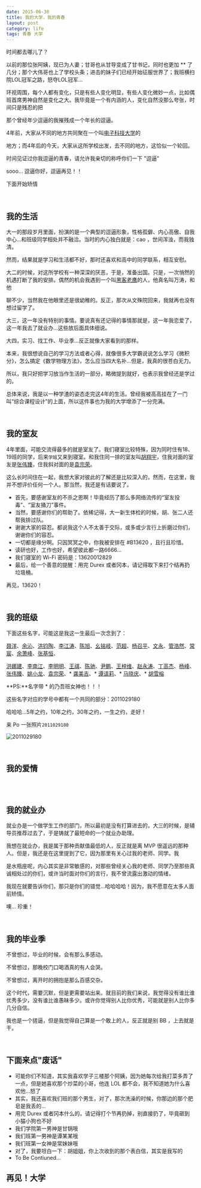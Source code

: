 ```yaml
---
date: 2015-06-30
title: 我的大学，我的青春
layout: post
category: life
tags: 青春 大学
---
```




时间都去哪儿了？

以前的那位张阿姨，现已为人妻；甘哥也从甘导变成了甘书记，同时也更加 ** 了几分；那个大伟哥也上了学校头条；进击的妹子们已经开始征服世界了；我班横扫院LOL冠军之路，怒夺LOL冠军...

环视周围，每个人都有变化，只是有些人变化明显，有些人变化微妙一点，比如偶班首席男神自然是变化之大。我毕竟是一个有内涵的人，变化自然没那么夸张，时间只是残忍的把

那个曾经年少逗逼的我摧残成一个年长的逗逼。

4年前，大家从不同的地方共同聚在一个叫[电子科技大学](http://www.uestc.edu.cn)的

地方；而4年后的今天，大家从这所学校出发，去不同的地方，这恰似一个轮回。

时间见证过你我逗逼的青春，请允许我亲切的称呼你们一下 "逗逼"

sooo... 逗逼你好，逗逼再见！！

下面开始矫情

<br/>

## 我的生活



大一的那段岁月里面，扮演的是一个典型的逗逼形象，性格孤僻、内心高傲、自我中心...和班级同学相处并不融洽。当时的内心独白就是：cao ，世间浑浊，而我独清。

然而，结果就是学习和生活都不好，那时还喜欢和高中的同学联系，相互安慰。

大二的时候，对这所学校有一种深深的厌恶，于是，准备出国。只是，一次悄然的机遇打断了我的安排。偶然的机会我遇到一个叫[黑客老鹰]()的人，他真名叫万涛，和他

聊不少，当然我在他眼里还是很幼稚的。反正，那次从文殊院回来，我就再也没有想过留学了。

大三，这一年没有特别的事情。要说真有还记得的事情那就是，这一年我恋爱了，这一年我去了就业办...这些放后面具体细说。

大四，实习、找工作、毕业季...反正就像大家看到的那样。

本来，我很想说自己的学习方法或者心得，就像很多大学霸说说怎么学习《微积分》，怎么搞定《数学物理方法》，怎么应当四大名补...但是，我真的很苍白无力。

所以，我只好把学习放当作生活的一部分，略微提到就好，也表示我曾经还是学过的。

总体来说，我是以一种学渣的姿态走完这4年的生活。曾经我被高高挂在了一门叫“综合课程设计”的上面，所以这件事也为我的大学增添了一分完满。



<br/>



## 我的室友

4年里面，可能交流得最多的就是室友了。我们寝室比较特殊，因为同时住有18、19班的同学，后来`学姐`又来到寝室。和我住同一排的室友叫[胡翔宇]()，住我对面的室友是[张伟臻]()，住我斜对面的是[袁宗荣]()。

这么长时间住在一起，我想大家对彼此的了解还是比较深入的，然而，在这里，我并不想评价任何一个人。那当然，我还是有话要说了。

- 首先，要感谢室友的不杀之恩啊！毕竟经历了那么多网络流传的“室友投毒”、“室友捅刀”事件。
- 当然，要感谢你们的帮助了。依稀记得，大一新生体检的时候，胡、张二人还帮我排过队。
- 谢谢大家的容忍。都说我这个人不太善于交际，或多或少言行上折磨过你们，谢谢你们的容忍。
- 一切都是缘分啊。只因冥冥之中，你我被安排在 #B13620 ，且行且珍惜。
- 读研也好，工作也好，希望彼此都一路6666... 
- 我们寝室的 Wi-Fi 密码是：13620012829
- 最后，给一个善意的提醒：用完 Durex 或者冈本，请记得取下来打个结再扔垃圾桶。

再见，13620！



<br/>



## 我的班级

下面这些名字，可能这是我这一生最后一次念到了：

[聂洋]()、[余沁]()、[洪钧陶]()、[李江涛]()、[陈旭]()、[幺铭岐]()、[范超]()、[杨召平]()、[文永]()、[管浩然]()、[常宸]()、[余萧峰]()、[张基恒]()、

[洪娜建]()、[李南江]()、[李明明]()、[王祺]()、[陈驰]()、[尹鹏]()、[王梓维]()、[赵永涛]()、[丁高杰]()、[杨峰]()、[张伟臻]()、[姚小龙](www.cap0dom.com)、[袁宗荣]()、* [龚美吉]()、* [谭请莉]()、* [马晓庆]()、* [胡雪榕]()

**PS:**名字带 * 的乃吾班女神也！！！

这些名字对应的学号中都有一个共同的部分：2011029180 

哈哈哈...5年之约，10年之约，30年之约，一生之约，走好！

来 Po 一张照片`2011029180`

![2011029180](http://7xj6ej.com1.z0.glb.clouddn.com/blog2011029180.png)



<br/>



## 我的爱情



<br/>



<br/>





## 我的就业办

就业办是一个做学生工作的部门，所以最初是没有打算进去的，大三的时候，是辅导员推荐过去了，于是铸就了最短命的一个就业办助理。

我想在就业办，我是属于那种贡献值最低的人，反正就是离 MVP 很遥远的那种人。但是，我还是在这里提到了它，因为那里有关心过我的老师、同学。我

是水瓶座呢，内心其实是非常敏感的，对那些曾经关心我的老师、同学乃至那些真诚相处过的你们，或许当时面对你们的言行，我不曾流露出激动的情绪，

我现在就要告诉你们，那只是你们的错觉...哈哈哈哈！因为，我不愿意在太多人面前矫情。

噢... 珍重！



<br/>



## 我的毕业季

不曾想过，毕业的时候，会有那么多感动。

不曾想过，那晚校门口喝酒真的有人会哭。

不曾想过，离开时的拥抱是那么百感交杂。

这个时代，需要沉默，但是更需要站出来。就目前的我们来说，我觉得没有谁比谁优秀多少，没有谁比谁愚昧多少。或许你觉得别人比你优秀，可能就是别人比你多几分自信。

我也是一个搓逼，但是我觉得自己算是一个敢上的人，反正就是别 BB ，上去就是干。



<br/>



## 下面来点"废话"

- 可能你们不知道，其实我喜欢学子三楼那个阿姨，因为她每次给我打菜多弄了一点，但是她喜欢那个炒菜的小哥，他连 LOL 都不会，我不知道她为什么喜欢他...怒了
- 其实，我还喜欢我们班的那个男生，对了，那次洗澡的时候，你那边的那个肥皂是我丢的...
- 用完 Durex 或者冈本什么的，请记得打个节再扔掉，别直接扔了，毕竟砸到小猫小狗也不好
- 我们学院第一男神是甘锅哦
- 我们班第一男神是谭某某哦
- 我们班第一女神是常妹妹哦
- 对了，我要坦白一下：胡姐姐，你上次收到的那个表白信，其实是我写的
- To Be Contiuned...

## 再见！大学